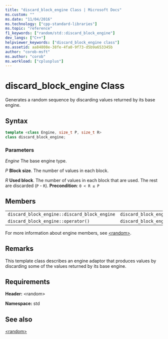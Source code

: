 ```yaml
---
title: "discard_block_engine Class | Microsoft Docs"
ms.custom: ""
ms.date: "11/04/2016"
ms.technology: ["cpp-standard-libraries"]
ms.topic: "reference"
f1_keywords: ["random/std::discard_block_engine"]
dev_langs: ["C++"]
helpviewer_keywords: ["discard_block_engine class"]
ms.assetid: aa84808e-38fe-4fa0-9f73-d5b9a653345b
author: "corob-msft"
ms.author: "corob"
ms.workload: ["cplusplus"]
---
```

# discard_block_engine Class

Generates a random sequence by discarding values returned by its base engine.

## Syntax

```cpp
template <class Engine, size_t P, size_t R>
class discard_block_engine;
```

### Parameters

*Engine*
 The base engine type.

*P*
 **Block size**. The number of values in each block.

*R*
 **Used block**. The number of values in each block that are used. The rest are discarded (`P` - `R`). **Precondition**: `0 < R ≤ P`

## Members

||||
|-|-|-|
|`discard_block_engine::discard_block_engine`|`discard_block_engine::base`|`discard_block_engine::discard`|
|`discard_block_engine::operator()`|`discard_block_engine::base_type`|`discard_block_engine::seed`|

For more information about engine members, see [\<random>](../standard-library/random.md).

## Remarks

This template class describes an engine adaptor that produces values by discarding some of the values returned by its base engine.

## Requirements

**Header:** \<random>

**Namespace:** std

## See also

[\<random>](../standard-library/random.md)<br/>

